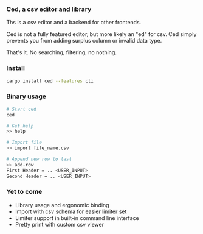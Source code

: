 ### Ced, a csv editor and library

Ths is a csv editor and a backend for other frontends.

Ced is not a fully featured editor, but more likely an "ed" for csv. Ced simply
prevents you from adding surplus column or invalid data type. 

That's it. No searching, filtering, no nothing.

### Install

```bash
cargo install ced --features cli
```

### Binary usage

```bash
# Start ced
ced

# Get help
>> help

# Import file
>> import file_name.csv

# Append new row to last
>> add-row 
First Header = .. <USER_INPUT>
Second Header = .. <USER_INPUT>
```

### Yet to come
- Library usage and ergonomic binding
- Import with csv schema for easier limiter set
- Limiter support in built-in command line interface
- Pretty print with custom csv viewer
